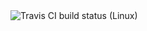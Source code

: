 <img src="https://travis-ci.org/tjelvar-olsson/tinyfasta.svg?branch=master" alt="Travis CI build status (Linux)">

